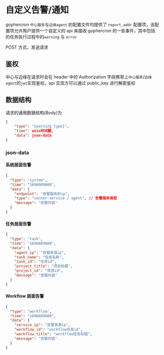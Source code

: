 # 自定义告警/通知

gophercron `中心服务`与`边缘agent` 的配置文件均提供了 `report_addr` 配置项，该配置项允许用户提供一个自定义的 api 来接收 gophercron 的一些事件，其中包括的任务执行过程中的`warning` 与 `error`

POST 方式，发送请求

## 鉴权

中心与边缘在请求时会在 header 中的 Authorization 字段携带上`中心服务`/`边缘agent`的`jwt`实现鉴权，api 实现方可以通过 public_key 进行解密鉴权

## 数据结构

请求的通用数据结构(Body)为

```json
{
    "type": "{warning type}",
    "time": unix时间戳,
    "data": json-data
}
```

### json-data

#### 系统层面告警

```json
{
  "type": "system",
  "time": "1696089600",
  "data": {
    "endpoint": "告警服务的ip",
    "type": "center-service / agent", // 告警服务类型
    "message": "告警内容"
  }
}
```

#### 任务层面告警

```json
{
  "type": "task",
  "time": "1696089600",
  "data": {
    "agent_ip": "告警来源ip",
    "task_name": "任务名称",
    "task_id": "任务id",
    "project_title": "项目标题",
    "project_id": "项目id",
    "message": "告警内容"
  }
}
```

#### Workflow 层面告警

```json
{
  "type": "workflow",
  "time": "1696089600",
  "data": {
    "service_ip": "告警来源ip",
    "workflow_id": "workflow任务id",
    "workflow_title": "workflow任务标题",
    "message": "告警内容"
  }
}
```
